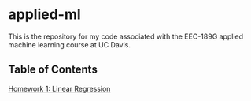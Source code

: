 # applied-ml

This is the repository for my code associated with the EEC-189G applied machine learning course at UC Davis.

## Table of Contents

[Homework 1: Linear Regression](/HW1)
